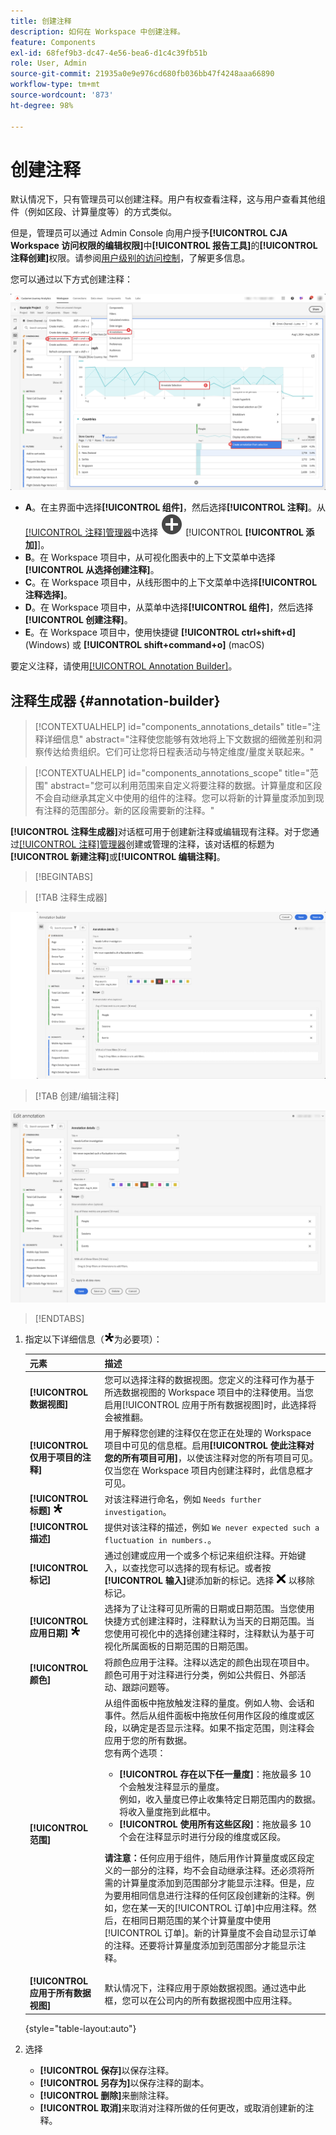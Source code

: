 ```yaml
---
title: 创建注释
description: 如何在 Workspace 中创建注释。
feature: Components
exl-id: 68fef9b3-dc47-4e56-bea6-d1c4c39fb51b
role: User, Admin
source-git-commit: 21935a0e9e976cd680fb036bb47f4248aaa66890
workflow-type: tm+mt
source-wordcount: '873'
ht-degree: 98%

---
```


# 创建注释

默认情况下，只有管理员可以创建注释。用户有权查看注释，这与用户查看其他组件（例如区段、计算量度等）的方式类似。

但是，管理员可以通过 Admin Console 向用户授予&#x200B;**[!UICONTROL CJA Workspace 访问权限的编辑权限]**&#x200B;中&#x200B;**[!UICONTROL 报告工具]**&#x200B;的&#x200B;**[!UICONTROL 注释创建]**&#x200B;权限。请参阅[用户级别的访问控制](/help/technotes/access-control.md#user-level-access)，了解更多信息。

您可以通过以下方式创建注释：

![Create an annotation](assets/create-annotation.png)

* **A**。在主界面中选择&#x200B;**[!UICONTROL 组件]**，然后选择&#x200B;**[!UICONTROL 注释]**。从[[!UICONTROL 注释]管理器](/help/components/annotations/manage-annotations.md)中选择 ![AddCircle](/help/assets/icons/AddCircle.svg) [!UICONTROL **[!UICONTROL 添加]**]。
* **B**。在 Workspace 项目中，从可视化图表中的上下文菜单中选择&#x200B;**[!UICONTROL 从选择创建注释]**。
* **C**。在 Workspace 项目中，从线形图中的上下文菜单中选择&#x200B;**[!UICONTROL 注释选择]**。
* **D**。在 Workspace 项目中，从菜单中选择&#x200B;**[!UICONTROL 组件]**，然后选择&#x200B;**[!UICONTROL 创建注释]**。
* **E**。在 Workspace 项目中，使用快捷键 **[!UICONTROL ctrl+shift+d]** (Windows) 或 **[!UICONTROL shift+command+o]** (macOS)

要定义注释，请使用[[!UICONTROL Annotation Builder]](#annotation-builder)。

<!-- Should we really mention API here. If so, we can do it all over the place in the docs...
| **Use the [Customer Journey Analytics Annotations API](https://developer.adobe.com/cja-apis/docs/endpoints/annotations/)** | The Customer Journey Analytics Annotations APIs allow you to create, update, or retrieve annotations programmatically through Adobe Developer. These APIs use the same data and methods that Adobe uses inside the product UI. |
-->


## 注释生成器 {#annotation-builder}

<!-- markdownlint-disable MD034 -->

>[!CONTEXTUALHELP]
>id="components_annotations_details"
>title="注释详细信息"
>abstract="注释使您能够有效地将上下文数据的细微差别和洞察传达给贵组织。它们可让您将日程表活动与特定维度/量度关联起来。"

<!-- markdownlint-enable MD034 -->

<!-- markdownlint-disable MD034 -->

>[!CONTEXTUALHELP]
>id="components_annotations_scope"
>title="范围"
>abstract="您可以利用范围来自定义将要注释的数据。计算量度和区段不会自动继承其定义中使用的组件的注释。您可以将新的计算量度添加到现有注释的范围部分。新的区段需要新的注释。"

<!-- markdownlint-enable MD034 -->


 **[!UICONTROL 注释生成器]**&#x200B;对话框可用于创建新注释或编辑现有注释。对于您通过[[!UICONTROL 注释]管理器](/help/components/annotations/manage-annotations.md)创建或管理的注释，该对话框的标题为&#x200B;**[!UICONTROL 新建注释]**&#x200B;或&#x200B;**[!UICONTROL 编辑注释]**。


>[!BEGINTABS]

>[!TAB 注释生成器]

![Annotation details window showing fields and options described in the next section.](assets/annotation-builder.png)

>[!TAB 创建/编辑注释]

![Annotation details window showing fields and options described in the next section.](assets/create-edit-annotation.png)

>[!ENDTABS]

1. 指定以下详细信息（![Required](/help/assets/icons/Required.svg)为必要项）：

   | 元素 | 描述 |
   | --- | --- |
   | **[!UICONTROL 数据视图]** | 您可以选择注释的数据视图。您定义的注释可作为基于所选数据视图的 Workspace 项目中的注释使用。当您启用[!UICONTROL 应用于所有数据视图]时，此选择将会被推翻。 |
   | **[!UICONTROL 仅用于项目的注释]** | 用于解释您创建的注释仅在您正在处理的 Workspace 项目中可见的信息框。启用&#x200B;**[!UICONTROL 使此注释对您的所有项目可用]**，以使该注释对您的所有项目可见。仅当您在 Workspace 项目内创建注释时，此信息框才可见。 |
   | **[!UICONTROL 标题]** ![Required](/help/assets/icons/Required.svg) | 对该注释进行命名，例如 `Needs further investigation`。 |
   | **[!UICONTROL 描述]** | 提供对该注释的描述，例如 `We never expected such a fluctuation in numbers.`。 |
   | **[!UICONTROL 标记]** | 通过创建或应用一个或多个标记来组织注释。开始键入，以查找您可以选择的现有标记。或者按&#x200B;**[!UICONTROL 输入]**&#x200B;键添加新的标记。选择 ![CrossSize75](/help/assets/icons/CrossSize75.svg) 以移除标记。 |
   | **[!UICONTROL 应用日期]** ![Required](/help/assets/icons/Required.svg) | 选择为了让注释可见所需的日期或日期范围。当您使用快捷方式创建注释时，注释默认为当天的日期范围。当您使用可视化中的选择创建注释时，注释默认为基于可视化所属面板的日期范围的日期范围。 |
   | **[!UICONTROL 颜色]** | 将颜色应用于注释。注释以选定的颜色出现在项目中。颜色可用于对注释进行分类，例如公共假日、外部活动、跟踪问题等。 |
   | **[!UICONTROL 范围]** | 从组件面板中拖放触发注释的量度。例如人物、会话和事件。然后从组件面板中拖放任何用作区段的维度或区段，以确定是否显示注释。如果不指定范围，则注释会应用于您的所有数据。<br/>您有两个选项：<ul><li>**[!UICONTROL 存在以下任一量度]**：拖放最多 10 个会触发注释显示的量度。<br/>例如，收入量度已停止收集特定日期范围内的数据。将收入量度拖到此框中。</li><li>**[!UICONTROL 使用所有这些区段]**：拖放最多 10 个会在注释显示时进行分段的维度或区段。</li></ul><p><p>**请注意：**&#x200B;任何应用于组件，随后用作计算量度或区段定义的一部分的注释，均不会自动继承注释。还必须将所需的计算量度添加到范围部分才能显示注释。但是，应为要用相同信息进行注释的任何区段创建新的注释。例如，您在某一天的[!UICONTROL 订单]中应用注释。然后，在相同日期范围的某个计算量度中使用[!UICONTROL 订单]。新的计算量度不会自动显示订单的注释。还要将计算量度添加到范围部分才能显示注释。 |
   | **[!UICONTROL 应用于所有数据视图]** | 默认情况下，注释应用于原始数据视图。通过选中此框，您可以在公司内的所有数据视图中应用注释。 |

   {style="table-layout:auto"}

1. 选择
   * **[!UICONTROL 保存]**&#x200B;以保存注释。
   * **[!UICONTROL 另存为]**&#x200B;以保存注释的副本。
   * **[!UICONTROL 删除]**&#x200B;来删除注释。
   * **[!UICONTROL 取消]**&#x200B;来取消对注释所做的任何更改，或取消创建新的注释。
